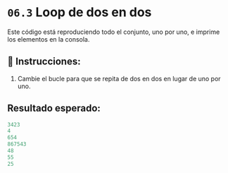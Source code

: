 # `06.3`  Loop de dos en dos

Este código está reproduciendo todo el conjunto, uno por uno, e imprime los elementos en la consola.

## 📝 Instrucciones:

1. Cambie el bucle para que se repita de dos en dos en lugar de uno por uno.

## Resultado esperado:

```js
3423
4
654
867543
48
55
25
```